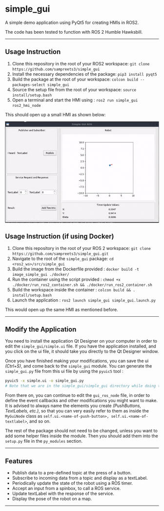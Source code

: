 # simple_gui

A simple demo application using PyQt5 for creating HMIs in ROS2.

The code has been tested to function with ROS 2 Humble Hawksbill.

---

## Usage Instruction

1. Clone this repository in the root of your ROS2 workspace: `git clone https://github.com/sampreets3/simple_gui`
1. Install the necessary dependencies of the package: `pip3 install pyqt5`
1. Build the package at the root of your workspace: `colcon build --packages-select simple_gui`
1. Source the setup file from the root of your workspace: `source install/setup.bash`
1. Open a terminal and start the HMI using : `ros2 run simple_gui ros2_hmi_node`

This should open up a small HMI as shown below:

<p align="center">
    <img src="res/demo.gif" width="600" height="332">
</p>

## Usage Instruction (if using Docker)

1. Clone this repository in the root of your ROS 2 workspace: `git clone https://github.com/sampreets3/simple_gui.git`
1. Navigate to the root of the `simple_gui` package:   `cd <ros2_ws>/src/simple_gui`
1. Build the image from the Dockerfile provided :   `docker build -t image_simple_gui ./docker/`
1. Run the container using the script provided :  `chmod +x ./docker/run_ros2_container.sh && ./docker/run_ros2_container.sh`
1. Build the workspace inside the container : `colcon build && . install/setup.bash`
1. Launch the application : `ros2 launch simple_gui simple_gui.launch.py`

This would open up the same HMI as mentioned before.

---

## Modify the Application

You need to install the application Qt Designer on your computer in order to edit the `simple_gui/simple.ui` file. If you have the application installed, and you click on the ui file, it should take you directly to the Qt Designer window. 

Once you have finished making your modifications, you can save the ui _(Ctrl+S)_, and come back to the `simple_gui` module. You can generate the `simple_gui.py` file from this ui file by using the `pyuic5` tool :

```sh
pyuic5 -x simple.ui -o simple_gui.py
# Note that we are in the simple_gui/simple_gui directory while doing this operation
```

From there on, you can continue to edit the `gui_ros_node` file, in order to define the event callbacks and other modifications you might want to make. It is advised to always name the elements you create _(PushButtons, TextLabels, etc.)_, so that you can very easily refer to them as inside the `MyGuiNode` class as `self.ui.<name-of-push-button>, self.ui.<name-of-textlabel>`, and so on.

The rest of the package should not need to be changed, unless you want to add some helper files inside the module. Then you should add them into the `setup.py` file in the `py_modules` section.

---

## Features

- Publish data to a pre-defined topic at the press of a button.
- Subscribe to incoming data from a topic and display as a textLabel.
- Periodically update the state of the robot using a ROS timer.
- Accept an input from a spinbox, to call a ROS service.
- Update textLabel with the response of the service.
- Display the pose of the robot on a map.
---